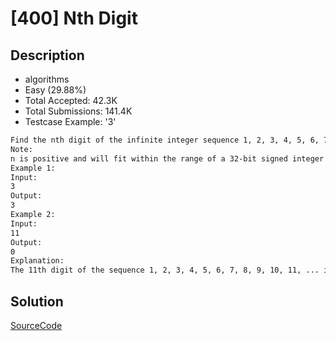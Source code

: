 # [400] Nth Digit

## Description

* algorithms
* Easy (29.88%)
* Total Accepted:    42.3K
* Total Submissions: 141.4K
* Testcase Example:  '3'

```md
Find the nth digit of the infinite integer sequence 1, 2, 3, 4, 5, 6, 7, 8, 9, 10, 11, ... 
Note:
n is positive and will fit within the range of a 32-bit signed integer (n < 231).
Example 1:
Input:
3
Output:
3
Example 2:
Input:
11
Output:
0
Explanation:
The 11th digit of the sequence 1, 2, 3, 4, 5, 6, 7, 8, 9, 10, 11, ... is a 0, which is part of the number 10.

```

## Solution

[SourceCode](./solution.js)